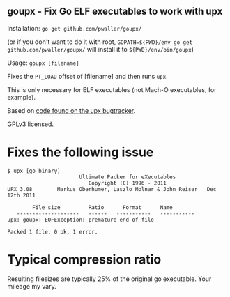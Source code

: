 goupx - Fix Go ELF executables to work with upx
-----------------------------------------------

Installation: `go get github.com/pwaller/goupx/`

(or if you don't want to do it with root, `GOPATH=${PWD}/env go get github.com/pwaller/goupx/` will install it to `${PWD}/env/bin/goupx`)

Usage: `goupx [filename]`

Fixes the `PT_LOAD` offset of [filename] and then runs `upx`.

This is only necessary for ELF executables (not Mach-O executables, for example).

Based on [code found on the upx bugtracker](http://sourceforge.net/tracker/?func=detail&atid=102331&aid=3408066&group_id=2331).

GPLv3 licensed.

Fixes the following issue
=========================

    $ upx [go binary]
                           Ultimate Packer for eXecutables
                              Copyright (C) 1996 - 2011
    UPX 3.08        Markus Oberhumer, Laszlo Molnar & John Reiser   Dec 12th 2011

            File size         Ratio      Format      Name
       --------------------   ------   -----------   -----------
    upx: goupx: EOFException: premature end of file                                

    Packed 1 file: 0 ok, 1 error.

Typical compression ratio
=========================

Resulting filesizes are typically 25% of the original go executable. Your mileage my vary.
